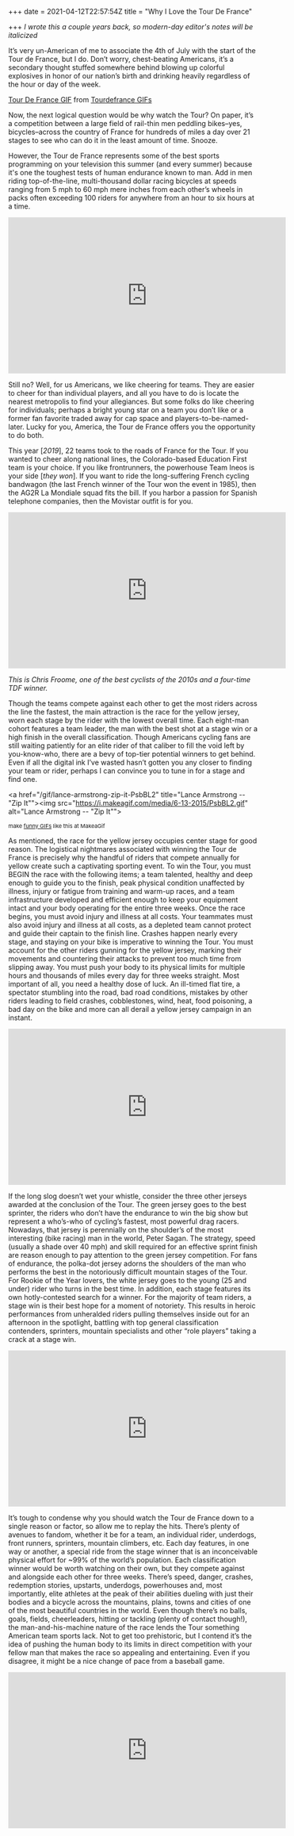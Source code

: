 +++
date = 2021-04-12T22:57:54Z
title = "Why I Love the Tour De France"

+++
_I wrote this a couple years back, so modern-day editor's notes will be italicized_

It’s very un-American of me to associate the 4th of July with the start of the Tour de France, but I do. Don’t worry, chest-beating Americans, it’s a secondary thought stuffed somewhere behind blowing up colorful explosives in honor of our nation’s birth and drinking heavily regardless of the hour or day of the week.

<div class="tenor-gif-embed" data-postid="12205538" data-share-method="host" data-width="100%" data-aspect-ratio="1.7785714285714287"><a href="https://tenor.com/view/tour-de-france-tdf-gif-12205538">Tour De France GIF</a> from <a href="https://tenor.com/search/tourdefrance-gifs">Tourdefrance GIFs</a></div><script type="text/javascript" async src="https://tenor.com/embed.js"></script>

Now, the next logical question would be why watch the Tour? On paper, it’s a competition between a large field of rail-thin men peddling bikes–yes, bicycles–across the country of France for hundreds of miles a day over 21 stages to see who can do it in the least amount of time. Snooze.

However, the Tour de France represents some of the best sports programming on your television this summer (and every summer) because it's one the toughest tests of human endurance known to man. Add in men riding top-of-the-line, multi-thousand dollar racing bicycles at speeds ranging from 5 mph to 60 mph mere inches from each other’s wheels in packs often exceeding 100 riders for anywhere from an hour to six hours at a time.

<iframe width="560" height="315" src="https://www.youtube.com/embed/Z7QubXYjAxA" title="YouTube video player" frameborder="0" allow="accelerometer; autoplay; clipboard-write; encrypted-media; gyroscope; picture-in-picture" allowfullscreen></iframe>

Still no? Well, for us Americans, we like cheering for teams. They are easier to cheer for than individual players, and all you have to do is locate the nearest metropolis to find your allegiances. But some folks do like cheering for individuals; perhaps a bright young star on a team you don’t like or a former fan favorite traded away for cap space and players-to-be-named-later. Lucky for you, America, the Tour de France offers you the opportunity to do both.

This year \[_2019_\], 22 teams took to the roads of France for the Tour. If you wanted to cheer along national lines, the Colorado-based Education First team is your choice. If you like frontrunners, the powerhouse Team Ineos is your side \[_they won_\]. If you want to ride the long-suffering French cycling bandwagon (the last French winner of the Tour won the event in 1985), then the AG2R La Mondiale squad fits the bill. If you harbor a passion for Spanish telephone companies, then the Movistar outfit is for you.

<iframe width="560" height="315" src="https://www.youtube.com/embed/gQH3EPY03Tg" title="YouTube video player" frameborder="0" allow="accelerometer; autoplay; clipboard-write; encrypted-media; gyroscope; picture-in-picture" allowfullscreen></iframe>

_This is Chris Froome, one of the best cyclists of the 2010s and a four-time TDF winner._ 

Though the teams compete against each other to get the most riders across the line the fastest, the main attraction is the race for the yellow jersey, worn each stage by the rider with the lowest overall time. Each eight-man cohort features a team leader, the man with the best shot at a stage win or a high finish in the overall classification. Though Americans cycling fans are still waiting patiently for an elite rider of that caliber to fill the void left by you-know-who, there are a bevy of top-tier potential winners to get behind. Even if all the digital ink I’ve wasted hasn’t gotten you any closer to finding your team or rider, perhaps I can convince you to tune in for a stage and find one.

<a href="/gif/lance-armstrong-zip-it-PsbBL2" title="Lance Armstrong -- "Zip It""><img src="https://i.makeagif.com/media/6-13-2015/PsbBL2.gif" alt="Lance Armstrong -- "Zip It""></a><div style="font-size:11px;">make <a href="/" title="make a gif">funny GIFs</a> like this at MakeaGif</div>

As mentioned, the race for the yellow jersey occupies center stage for good reason. The logistical nightmares associated with winning the Tour de France is precisely why the handful of riders that compete annually for yellow create such a captivating sporting event. To win the Tour, you must BEGIN the race with the following items; a team talented, healthy and deep enough to guide you to the finish, peak physical condition unaffected by illness, injury or fatigue from training and warm-up races, and a team infrastructure developed and efficient enough to keep your equipment intact and your body operating for the entire three weeks. Once the race begins, you must avoid injury and illness at all costs. Your teammates must also avoid injury and illness at all costs, as a depleted team cannot protect and guide their captain to the finish line. Crashes happen nearly every stage, and staying on your bike is imperative to winning the Tour. You must account for the other riders gunning for the yellow jersey, marking their movements and countering their attacks to prevent too much time from slipping away. You must push your body to its physical limits for multiple hours and thousands of miles every day for three weeks straight. Most important of all, you need a healthy dose of luck. An ill-timed flat tire, a spectator stumbling into the road, bad road conditions, mistakes by other riders leading to field crashes, cobblestones, wind, heat, food poisoning, a bad day on the bike and more can all derail a yellow jersey campaign in an instant.

<iframe width="560" height="315" src="https://www.youtube.com/embed/dQzOM1fVqsQ" title="YouTube video player" frameborder="0" allow="accelerometer; autoplay; clipboard-write; encrypted-media; gyroscope; picture-in-picture" allowfullscreen></iframe>

If the long slog doesn’t wet your whistle, consider the three other jerseys awarded at the conclusion of the Tour. The green jersey goes to the best sprinter, the riders who don’t have the endurance to win the big show but represent a who’s-who of cycling’s fastest, most powerful drag racers. Nowadays, that jersey is perennially on the shoulder’s of the most interesting (bike racing) man in the world, Peter Sagan. The strategy, speed (usually a shade over 40 mph) and skill required for an effective sprint finish are reason enough to pay attention to the green jersey competition. For fans of endurance, the polka-dot jersey adorns the shoulders of the man who performs the best in the notoriously difficult mountain stages of the Tour. For Rookie of the Year lovers, the white jersey goes to the young (25 and under) rider who turns in the best time. In addition, each stage features its own hotly-contested search for a winner. For the majority of team riders, a stage win is their best hope for a moment of notoriety. This results in heroic performances from unheralded riders pulling themselves inside out for an afternoon in the spotlight, battling with top general classification contenders, sprinters, mountain specialists and other “role players” taking a crack at a stage win.

<iframe width="560" height="315" src="https://www.youtube.com/embed/RohsW2mbWxk" title="YouTube video player" frameborder="0" allow="accelerometer; autoplay; clipboard-write; encrypted-media; gyroscope; picture-in-picture" allowfullscreen></iframe>

It’s tough to condense why you should watch the Tour de France down to a single reason or factor, so allow me to replay the hits. There’s plenty of avenues to fandom, whether it be for a team, an individual rider, underdogs, front runners, sprinters, mountain climbers, etc. Each day features, in one way or another, a special ride from the stage winner that is an inconceivable physical effort for \~99% of the world’s population. Each classification winner would be worth watching on their own, but they compete against and alongside each other for three weeks. There’s speed, danger, crashes, redemption stories, upstarts, underdogs, powerhouses and, most importantly, elite athletes at the peak of their abilities dueling with just their bodies and a bicycle across the mountains, plains, towns and cities of one of the most beautiful countries in the world. Even though there’s no balls, goals, fields, cheerleaders, hitting or tackling (plenty of contact though!), the man-and-his-machine nature of the race lends the Tour something American team sports lack. Not to get too prehistoric, but I contend it’s the idea of pushing the human body to its limits in direct competition with your fellow man that makes the race so appealing and entertaining. Even if you disagree, it might be a nice change of pace from a baseball game.

<iframe width="560" height="315" src="https://www.youtube.com/embed/ngUh8w4gn08" title="YouTube video player" frameborder="0" allow="accelerometer; autoplay; clipboard-write; encrypted-media; gyroscope; picture-in-picture" allowfullscreen></iframe>